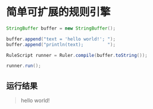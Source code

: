 # 简单可扩展的规则引擎
```java
StringBuffer buffer = new StringBuffer();

buffer.append("text = 'hello world!'; ");
buffer.append("println(text);         ");

RuleScript runner = Ruler.compile(buffer.toString());

runner.run();
```
## 运行结果

> hello world!